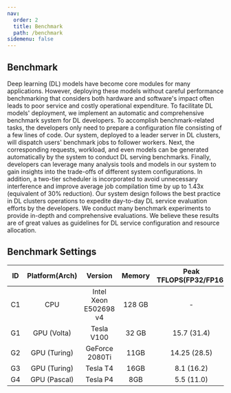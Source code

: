 ```yaml
---
nav:
  order: 2
  title: Benchmark
  path: /benchmark
sidemenu: false
---
```


## Benchmark

Deep learning (DL) models have become core modules for many applications. However, deploying these models without careful performance benchmarking that considers both hardware and software's impact often leads to poor service and costly operational expenditure. To facilitate DL models' deployment, we implement an automatic and comprehensive benchmark system for DL developers. To accomplish benchmark-related tasks, the developers only need to prepare a configuration file consisting of a few lines of code. Our system, deployed to a leader server in DL clusters, will dispatch users' benchmark jobs to follower workers. Next, the corresponding requests, workload, and even models can be generated automatically by the system to conduct DL serving benchmarks. Finally, developers can leverage many analysis tools and models in our system to gain insights into the trade-offs of different system configurations. In addition, a two-tier scheduler is incorporated to avoid unnecessary interference and improve average job compilation time by up to 1.43x (equivalent of 30\% reduction). Our system design follows the best practice in DL clusters operations to expedite day-to-day DL service evaluation efforts by the developers. We conduct many benchmark experiments to provide in-depth and comprehensive evaluations. We believe these results are of great values as guidelines for DL service configuration and resource allocation.

## Benchmark Settings

| ID  | Platform(Arch) |        Version        | Memory | Peak TFLOPS(FP32/FP16) | MemoryBandwidth (GB/s) | AWS(Instances) | Google Cloud(Instances) |
| :-: | :------------: | :-------------------: | :----: | :--------------------: | :--------------------: | :------------: | :---------------------: |
| C1  |      CPU       | Intel Xeon E502698 v4 | 128 GB |           -            |           -            |       -        |            -            |
| G1  |  GPU (Volta)   |      Tesla V100       | 32 GB  |      15.7 (31.4)       |          900           |       4        |            4            |
| G2  |  GPU (Turing)  |    GeForce 2080Ti     |  11GB  |      14.25 (28.5)      |          616           |       -        |            -            |
| G3  |  GPU (Turing)  |       Tesla T4        |  16GB  |       8.1 (16.2)       |          300           |       7        |            3            |
| G4  |  GPU (Pascal)  |       Tesla P4        |  8GB   |       5.5 (11.0)       |          192           |       -        |            3            |
